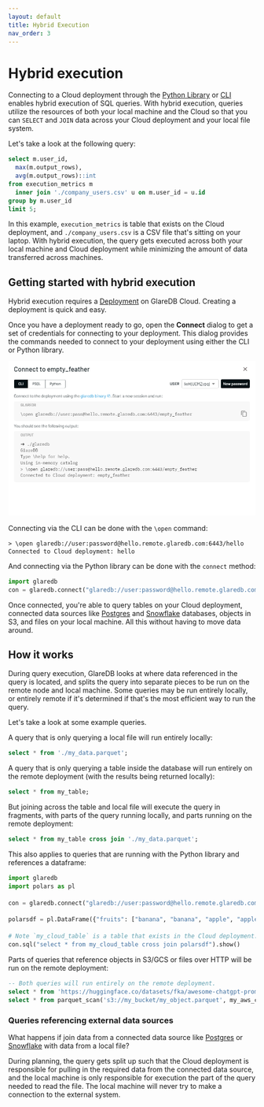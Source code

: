 ```yaml
---
layout: default
title: Hybrid Execution
nav_order: 3
---
```


# Hybrid execution

Connecting to a Cloud deployment through the [Python Library] or [CLI] enables
hybrid execution of SQL queries. With hybrid execution, queries utilize the
resources of both your local machine and the Cloud so that you can `SELECT` and
`JOIN` data across your Cloud deployment and your local file system.

Let's take a look at the following query:

```sql
select m.user_id,
  max(m.output_rows),
  avg(m.output_rows)::int
from execution_metrics m
  inner join './company_users.csv' u on m.user_id = u.id
group by m.user_id
limit 5;
```

In this example, `execution_metrics` is table that exists on the Cloud
deployment, and `./company_users.csv` is a CSV file that's sitting on your
laptop. With hybrid execution, the query gets executed across both your local
machine and Cloud deployment while minimizing the amount of data transferred
across machines.

## Getting started with hybrid execution

Hybrid execution requires a [Deployment] on GlareDB Cloud. Creating a deployment
is quick and easy.

Once you have a deployment ready to go, open the **Connect** dialog to get a set
of credentials for connecting to your deployment. This dialog provides the
commands needed to connect to your deployment using either the CLI or Python
library.

![Connect dialog]

Connecting via the CLI can be done with the `\open` command:

```text
> \open glaredb://user:password@hello.remote.glaredb.com:6443/hello
Connected to Cloud deployment: hello
```

And connecting via the Python library can be done with the `connect` method:

```python
import glaredb
con = glaredb.connect("glaredb://user:password@hello.remote.glaredb.com:6443/hello")
```

Once connected, you're able to query tables on your Cloud deployment, connected
data sources like [Postgres] and [Snowflake] databases, objects in S3, and files
on your local machine. All this without having to move data around.

## How it works

During query execution, GlareDB looks at where data referenced in the query is
located, and splits the query into separate pieces to be run on the remote node
and local machine. Some queries may be run entirely locally, or entirely remote
if it's determined if that's the most efficient way to run the query.

Let's take a look at some example queries.

A query that is only querying a local file will run entirely locally:

```sql
select * from './my_data.parquet';
```

A query that is only querying a table inside the database will run entirely on
the remote deployment (with the results being returned locally):

```sql
select * from my_table;
```

But joining across the table and local file will execute the query in fragments,
with parts of the query running locally, and parts running on the remote
deployment:

```sql
select * from my_table cross join './my_data.parquet';
```

This also applies to queries that are running with the Python library and
references a dataframe:

```python
import glaredb
import polars as pl

con = glaredb.connect("glaredb://user:password@hello.remote.glaredb.com:6443/hello")

polarsdf = pl.DataFrame({"fruits": ["banana", "banana", "apple", "apple", "banana"]})

# Note `my_cloud_table` is a table that exists in the Cloud deployment.
con.sql("select * from my_cloud_table cross join polarsdf").show()
```

Parts of queries that reference objects in S3/GCS or files over HTTP will be run
on the remote deployment:

```sql
-- Both queries will run entirely on the remote deployment.
select * from 'https://huggingface.co/datasets/fka/awesome-chatgpt-prompts/raw/main/prompts.csv';
select * from parquet_scan('s3://my_bucket/my_object.parquet', my_aws_creds);
```

### Queries referencing external data sources

What happens if join data from a connected data source like [Postgres] or
[Snowflake] with data from a local file?

During planning, the query gets split up such that the Cloud deployment is
responsible for pulling in the required data from the connected data source, and
the local machine is only responsible for execution the part of the query needed
to read the file. The local machine will never try to make a connection to the
external system.

[Postgres]: /docs/data-sources/supported/postgres.html
[Snowflake]: /docs/data-sources/supported/snowflake.html
[Deployment]: /cloud/deployments/
[Connect dialog]: /assets/images/glaredb/hybrid-execution/connect-dialog.png
[Python Library]: /glaredb/python/
[CLI]: /glaredb/local/
